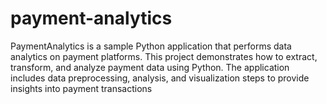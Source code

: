 # payment-analytics
PaymentAnalytics is a sample Python application that performs data analytics on payment platforms. This project demonstrates how to extract, transform, and analyze payment data using Python. The application includes data preprocessing, analysis, and visualization steps to provide insights into payment transactions
